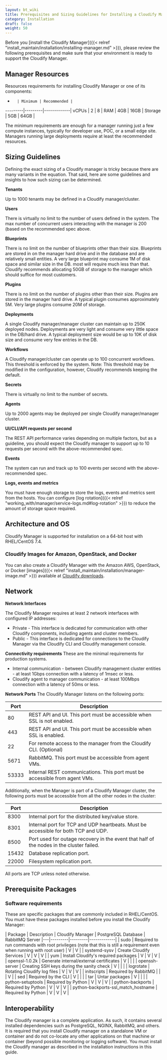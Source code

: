 ```yaml
---
layout: bt_wiki
title: Prerequisites and Sizing Guidelines for Installing a Cloudify Manager
category: Installation
draft: false
weight: 50
---
```

Before you [install the Cloudify Manager]({{< relref "install_maintain/installation/installing-manager.md" >}}), please review the following prerequisites and make sure that your environment is ready to support the Cloudify Manager.

## Manager Resources

Resources requirements for installing Cloudify Manager or one of its components: 

 -       | Minimum | Recommended |
---------|---------|-------------|
 vCPUs   | 2       | 8           |
 RAM     | 4GB     | 16GB        |
 Storage | 5GB     | 64GB        |

The minimum requirements are enough for a manager running just a few compute instances, typically for developer use, POC, or a small edge site. Managers running large deployments require at least the recommended resources.

## Sizing Guidelines
Defining the exact sizing of a Cloudify manager is tricky because there are many variants in the equation. That said, here are some guidelines and insights to how such sizing can be determined.

**Tenants**

Up to 1000 tenants may be defined in a Cloudify manager/cluster. 

**Users**

There is virtually no limit to the number of users defined in the system. 
The max number of concurrent users interacting with the manager is 200 (based on the recommended spec above.

**Blueprints**

There is no limit on the number of blueprints other than their size.
Blueprints are stored in on the manager hard drive and in the database and are relatively small entities. A very large blueprint may consume 1M of disk space and similar size in the DB. most will require much less than that.
Cloudify recommends allocating 50GB of storage to the manager which should suffice for most customers.

**Plugins**

There is no limit on the number of plugins other than their size. Plugins are stored in the manager hard drive. 
A typical plugin consumes approximately 5M. Very large plugins consume 20M of storage.

**Deployments**

A single Cloudify manager/manager cluster can maintain up to 250K deployed nodes.
Deployments are very light and consume very little space in the DB/hard drive. A typical deployment size would be up to 10K of disk size and consume very few entries in the DB.

**Workflows**

A Cloudify manager/cluster can operate up to 100 concurrent workflows. This threshold is enforced by the system.
Note: This threshold may be modified in the configuration, however, Cloudify recommends keeping the default.

**Secrets**

There is virtually no limit to the number of secrets.

**Agents**

Up to 2000 agents may be deployed per single Cloudify manager/manager cluster.

**UI/CLI/API requests per second**

The REST API performance varies depending on multiple factors, but as a guideline, you should expect the Cloudify manager to support up to 10 requests per second with the above-recommended spec.

**Events**

The system can run and track up to 100 events per second with the above-recommended spec.

**Logs, events and metrics**

You must have enough storage to store the logs, events and metrics sent from the hosts. You can configure [log rotation]({{< relref "working_with/manager/service-logs.md#log-rotation" >}}) to reduce the amount of storage space required.


## Architecture and OS

Cloudify Manager is supported for installation on a 64-bit host with RHEL/CentOS 7.4.

### Cloudify Images for Amazon, OpenStack, and Docker
You can also create a Cloudify Manager with the Amazon AWS, OpenStack, or Docker [images]({{< relref "install_maintain/installation/manager-image.md" >}}) available at [Cloudify downloads]( https://cloudify.co/download/ ).

## Network 

**Network Interfaces**

The Cloudify Manager requires at least 2 network interfaces with configured IP addresses:

* Private - This interface is dedicated for communication with other Cloudify components, including agents and cluster members.
* Public - This interface is dedicated for connections to the Cloudify Manager via the Cloudify CLI and Cloudify management console.

**Connectivity requirements**
These are the minimal requirements for production systems. 
* Internal communication - between Cloudify management cluster entities - at least 1Gbps connection with a latency of 1msec or less.
* Cloudify agent to manager communication - at least 100Mbps connection with a latency of 50ms or less.

**Network Ports**
The Cloudify Manager listens on the following ports:

 Port   | Description
--------|--------------
 80     | REST API and UI. This port must be accessible when SSL is not enabled.
 443    | REST API and UI. This port must be accessible when SSL is enabled.
 22     | For remote access to the manager from the Cloudify CLI. (Optional)
 5671   | RabbitMQ. This port must be accessible from agent VMs.
 53333  | Internal REST communications. This port must be accessible from agent VMs.

Additionally, when the Manager is part of a Cloudify Manager cluster, the following ports must be accessible from all the other nodes in the cluster:

 Port   | Description
 -------|--------------
 8300   | Internal port for the distributed key/value store.
 8301   | Internal port for TCP and UDP heartbeats. Must be accessible for both TCP and UDP.
 8500   | Port used for outage recovery in the event that half of the nodes in the cluster failed.
 15432  | Database replication port.
 22000  | Filesystem replication port.

All ports are TCP unless noted otherwise.

## Prerequisite Packages

### Software requirements

These are specific packages that are commonly included in RHEL/CentOS. You must have these packages installed before you install the Cloudify Manager:

| Package | Description | Cloudify Manager | PostgreSQL Database | RabbitMQ Server
|---|---------|---------|-------------|
| sudo | Required to run commands with root privileges (note that this is still a requirement even when running with root user) | V | V |
| systemd-sysv | Create Cloudify Services | V | V | V |
| yum | Install Cloudify's required packages | V | V | V |
| openssl-1.0.2k | Generate internal/external certificates | V |  |  |
| openssh-server | Creating SSH keys during the sanity check | V |  |  |
| logrotate | Rotating Cloudify log files | V | V | V |
| initscripts | Required by RabbitMQ |  |  | V |
| sed | Required by the CLI | V |  |  |
| tar | Untar packages | V |  |  |
| python-setuptools | Required by Python | V | V | V |
| python-backports | Required by Python | V | V | V |
| python-backports-ssl_match_hostname | Required by Python | V | V | V |



## Interoperability

The Cloudify manager is a complete application. As such, it contains several installed dependencies such as PostgreSQL, NGINX, RabbitMQ, and others. 
It is required that you install Cloudify manager on a standalone VM or container and do not co-locate any other applications on that machine or container (beyond possible monitoring or logging software). 
You must install the Cloudify manager as described in the installation instructions in this guide.
